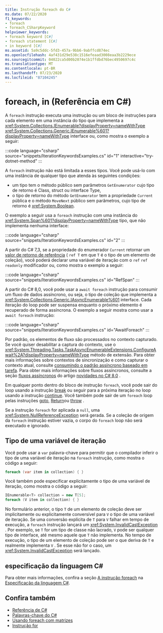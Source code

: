 ```yaml
---
title: Instrução foreach do C#
ms.date: 07/22/2020
f1_keywords:
- foreach
- foreach_CSharpKeyword
helpviewer_keywords:
- foreach keyword [C#]
- foreach statement [C#]
- in keyword [C#]
ms.assetid: 5a9c5ddc-5fd3-457a-9bb6-9abffcd874ec
ms.openlocfilehash: 4af431d29e538c1516efeaad3008eaa3b2229ece
ms.sourcegitcommit: 04022ca5d00b2074e1b1ffdbd76bec4950697c4c
ms.translationtype: MT
ms.contentlocale: pt-BR
ms.lasthandoff: 07/23/2020
ms.locfileid: "87104245"
---
```

# <a name="foreach-in-c-reference"></a>foreach, in (Referência em C#)

A `foreach` instrução executa uma instrução ou um bloco de instruções para cada elemento em uma instância do tipo que implementa a <xref:System.Collections.IEnumerable?displayProperty=nameWithType> <xref:System.Collections.Generic.IEnumerable%601?displayProperty=nameWithType> interface ou, como mostra o exemplo a seguir:

:::code language="csharp" source="snippets/IterationKeywordsExamples.cs" id="1" interactive="try-dotnet-method" :::

A `foreach` instrução não está limitada a esses tipos. Você pode usá-lo com uma instância de qualquer tipo que atenda às seguintes condições:

- um tipo tem o método público sem parâmetros `GetEnumerator` cujo tipo de retorno é Class, struct ou interface Type,
- o tipo de retorno do método `GetEnumerator` tem a propriedade `Current` pública e o método `MoveNext` público sem parâmetros, cujo tipo de retorno é <xref:System.Boolean>.

O exemplo a seguir usa a `foreach` instrução com uma instância do <xref:System.Span%601?displayProperty=nameWithType> tipo, que não implementa nenhuma interface:

:::code language="csharp" source="snippets/IterationKeywordsExamples.cs" id="2" :::

A partir do C# 7,3, se a propriedade do enumerador `Current` retornar um [valor de retorno de referência](ref.md#reference-return-values) ( `ref T` em que `T` é o tipo de um elemento de coleção), você poderá declarar uma variável de iteração com o `ref` `ref readonly` modificador ou, como mostra o exemplo a seguir:

:::code language="csharp" source="snippets/IterationKeywordsExamples.cs" id="RefSpan" :::

A partir do C# 8,0, você pode usar a `await foreach` instrução para consumir um fluxo de dados assíncrono, ou seja, o tipo de coleção que implementa a <xref:System.Collections.Generic.IAsyncEnumerable%601> interface. Cada iteração do loop pode ser suspensa enquanto o próximo elemento é recuperado de forma assíncrona. O exemplo a seguir mostra como usar a `await foreach` instrução:

:::code language="csharp" source="snippets/IterationKeywordsExamples.cs" id="AwaitForeach" :::

Por padrão, os elementos de fluxo são processados no contexto capturado. Se você quiser desabilitar a captura do contexto, use o <xref:System.Threading.Tasks.TaskAsyncEnumerableExtensions.ConfigureAwait%2A?displayProperty=nameWithType> método de extensão. Para obter mais informações sobre contextos de sincronização e como capturar o contexto atual, consulte [consumindo o padrão assíncrono baseado em tarefa](../../../standard/asynchronous-programming-patterns/consuming-the-task-based-asynchronous-pattern.md). Para obter mais informações sobre fluxos assíncronos, consulte a seção [fluxos assíncronos](../../whats-new/csharp-8.md#asynchronous-streams) do artigo [novidades no C# 8,0](../../whats-new/csharp-8.md) .

Em qualquer ponto dentro do bloco de instrução `foreach`, você pode sair do loop usando a instrução [break](break.md) ou seguir para a próxima iteração no loop usando a instrução [continue](continue.md). Você também pode sair de um `foreach` loop pelas instruções [goto](goto.md), [Return](return.md)ou [throw](throw.md) .

Se a instrução `foreach` for aplicada a `null`, uma <xref:System.NullReferenceException> será gerada. Se a coleção de origem da `foreach` instrução estiver vazia, o corpo do `foreach` loop não será executado e ignorado.

## <a name="type-of-an-iteration-variable"></a>Tipo de uma variável de iteração

Você pode usar a `var` palavra-chave para permitir que o compilador inferir o tipo de uma variável de iteração na `foreach` instrução, como mostra o código a seguir:

```csharp
foreach (var item in collection) { }
```

Você também pode especificar explicitamente o tipo de uma variável de iteração, como mostra o código a seguir:

```csharp
IEnumerable<T> collection = new T[5];
foreach (V item in collection) { }
```

No formulário anterior, o tipo `T` de um elemento de coleção deve ser implicitamente ou explicitamente conversível para `V` o tipo de uma variável de iteração. Se uma conversão explícita de `T` para `V` falhar em tempo de execução, a `foreach` instrução lançará um <xref:System.InvalidCastException> . Por exemplo, se `T` for um tipo de classe não lacrado, `V` pode ser qualquer tipo de interface, até mesmo aquele que `T` não implementa. No tempo de execução, o tipo de um elemento de coleção pode ser o que deriva de `T` e realmente implementa `V` . Se esse não for o caso, um <xref:System.InvalidCastException> será lançado.

## <a name="c-language-specification"></a>especificação da linguagem C#

Para obter mais informações, confira a seção [A instrução foreach](~/_csharplang/spec/statements.md#the-foreach-statement) na [Especificação da linguagem C#](~/_csharplang/spec/introduction.md).

## <a name="see-also"></a>Confira também

- [Referência de C#](../index.md)
- [Palavras-chave do C#](index.md)
- [Usando foreach com matrizes](../../programming-guide/arrays/using-foreach-with-arrays.md)
- [Instrução for](for.md)
